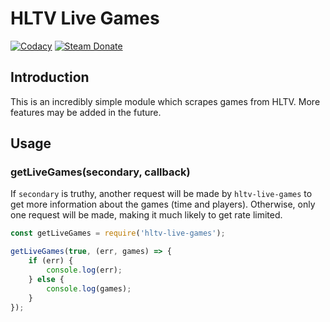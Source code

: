 # HLTV Live Games

[![Codacy][codacy-img]][codacy-url]
[![Steam Donate][steam-donate-img]][steam-donate-url]

## Introduction

This is an incredibly simple module which scrapes games from HLTV. More
features may be added in the future.

## Usage

### getLiveGames(secondary, callback)

If `secondary` is truthy, another request will be made by `hltv-live-games` to
get more information about the games (time and players). Otherwise, only one
request will be made, making it much likely to get rate limited.

```js
const getLiveGames = require('hltv-live-games');

getLiveGames(true, (err, games) => {
	if (err) {
		console.log(err);
	} else {
		console.log(games);
	}
});
```

<!-- Badge URLs -->

[codacy-img]:       https://img.shields.io/codacy/grade/1c459a215964481fa286267a4ea9c98d.svg?style=flat-square
[codacy-url]:       https://www.codacy.com/app/dassonville-andrew/hltv-live-games
[steam-donate-img]: https://img.shields.io/badge/donate-Steam-lightgrey.svg?style=flat-square
[steam-donate-url]: https://steamcommunity.com/tradeoffer/new/?partner=132224795&token=HuEE9Mk1
